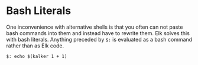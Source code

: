 # Bash Literals

One inconvenience with alternative shells is that you often can not paste bash 
commands into them and instead have to rewrite them. Elk solves this with bash 
literals. Anything preceded by `$:` is evaluated as a bash command rather than 
as Elk code.

```elk
$: echo $(kalker 1 + 1)
```